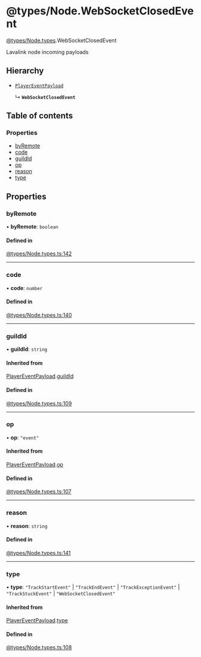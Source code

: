 # @types/Node.WebSocketClosedEvent

[@types/Node.types](../Node.types.md).WebSocketClosedEvent

Lavalink node incoming payloads

## Hierarchy

- [`PlayerEventPayload`](Node.types.PlayerEventPayload.md)

  ↳ **`WebSocketClosedEvent`**

## Table of contents

### Properties

- [byRemote](Node.types.WebSocketClosedEvent.md#byremote)
- [code](Node.types.WebSocketClosedEvent.md#code)
- [guildId](Node.types.WebSocketClosedEvent.md#guildid)
- [op](Node.types.WebSocketClosedEvent.md#op)
- [reason](Node.types.WebSocketClosedEvent.md#reason)
- [type](Node.types.WebSocketClosedEvent.md#type)

## Properties

### byRemote

• **byRemote**: `boolean`

#### Defined in

[@types/Node.types.ts:142](https://github.com/hmes98318/LavaShark/blob/f32fcc81c4b5b95e62c43d544e14f8b81f1be683/src/@types/Node.types.ts#L142)

___

### code

• **code**: `number`

#### Defined in

[@types/Node.types.ts:140](https://github.com/hmes98318/LavaShark/blob/f32fcc81c4b5b95e62c43d544e14f8b81f1be683/src/@types/Node.types.ts#L140)

___

### guildId

• **guildId**: `string`

#### Inherited from

[PlayerEventPayload](Node.types.PlayerEventPayload.md).[guildId](Node.types.PlayerEventPayload.md#guildid)

#### Defined in

[@types/Node.types.ts:109](https://github.com/hmes98318/LavaShark/blob/f32fcc81c4b5b95e62c43d544e14f8b81f1be683/src/@types/Node.types.ts#L109)

___

### op

• **op**: ``"event"``

#### Inherited from

[PlayerEventPayload](Node.types.PlayerEventPayload.md).[op](Node.types.PlayerEventPayload.md#op)

#### Defined in

[@types/Node.types.ts:107](https://github.com/hmes98318/LavaShark/blob/f32fcc81c4b5b95e62c43d544e14f8b81f1be683/src/@types/Node.types.ts#L107)

___

### reason

• **reason**: `string`

#### Defined in

[@types/Node.types.ts:141](https://github.com/hmes98318/LavaShark/blob/f32fcc81c4b5b95e62c43d544e14f8b81f1be683/src/@types/Node.types.ts#L141)

___

### type

• **type**: ``"TrackStartEvent"`` \| ``"TrackEndEvent"`` \| ``"TrackExceptionEvent"`` \| ``"TrackStuckEvent"`` \| ``"WebSocketClosedEvent"``

#### Inherited from

[PlayerEventPayload](Node.types.PlayerEventPayload.md).[type](Node.types.PlayerEventPayload.md#type)

#### Defined in

[@types/Node.types.ts:108](https://github.com/hmes98318/LavaShark/blob/f32fcc81c4b5b95e62c43d544e14f8b81f1be683/src/@types/Node.types.ts#L108)
